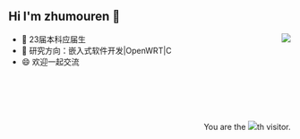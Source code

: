## Hi I'm zhumouren 👋

<!--
**mourenZhu/mourenZhu** is a ✨ _special_ ✨ repository because its `README.md` (this file) appears on your GitHub profile.

Here are some ideas to get you started:

- 🔭 I’m currently working on ...
- 🌱 I’m currently learning ...
- 👯 I’m looking to collaborate on ...
- 🤔 I’m looking for help with ...
- 💬 Ask me about ...
- 📫 How to reach me: ...
- 😄 Pronouns: ...
- ⚡ Fun fact: ...
-->

<img align="right" src="https://github-readme-stats.vercel.app/api?username=mourenZhu&show_icons=true&count_private=true&theme=radical">

- 🔭 23届本科应届生
- 🌱 研究方向：嵌入式软件开发|OpenWRT|C
- 😄 欢迎一起交流

<br/><br/><br/><br/>

<div align="right">You are the <img src="https://profile-counter.glitch.me/mourenZhu/count.svg">th visitor.</div>
